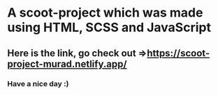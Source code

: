 # A scoot-project which was made using HTML, SCSS and JavaScript 
## Here is the link, go check out =>https://scoot-project-murad.netlify.app/
### Have a nice day :)

